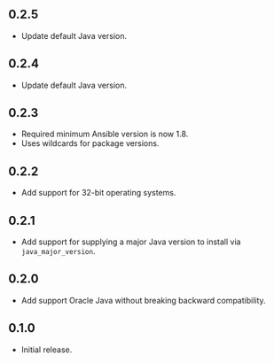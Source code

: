 ## 0.2.5

- Update default Java version.

## 0.2.4

- Update default Java version.

## 0.2.3

- Required minimum Ansible version is now 1.8.
- Uses wildcards for package versions.

## 0.2.2

- Add support for 32-bit operating systems.

## 0.2.1

- Add support for supplying a major Java version to install via `java_major_version`.

## 0.2.0

- Add support Oracle Java without breaking backward compatibility.

## 0.1.0

- Initial release.
